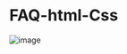 # FAQ-html-Css
![image](https://github.com/rominaruizdiaz/FAQ-html-Css/assets/114667784/9763a630-f1a5-4387-b674-18bc01214263)

